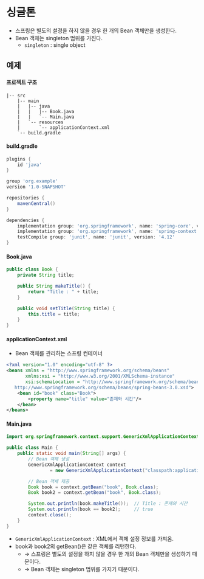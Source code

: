 # 싱글톤
- 스프링은 별도의 설정을 하지 않을 경우 한 개의 Bean 객체만을 생성한다.
- Bean 객체는 singleton 범위를 가진다.
   - `singleton` : single object
   
## 예제   
#### 프로젝트 구조
```text
|-- src
    |-- main
    |   |-- java
    |   |   |-- Book.java
    |   |   `-- Main.java
    |   `-- resources
    |       `-- applicationContext.xml
    `-- build.gradle
```

#### build.gradle
```groovy
plugins {
    id 'java'
}

group 'org.example'
version '1.0-SNAPSHOT'

repositories {
    mavenCentral()
}

dependencies {
	implementation group: 'org.springframework', name: 'spring-core', version: '5.2.7.RELEASE'
	implementation group: 'org.springframework', name: 'spring-context', version: '5.2.7.RELEASE'
	testCompile group: 'junit', name: 'junit', version: '4.12'
}
```

#### Book.java
```java
public class Book {
	private String title;

	public String makeTitle() {
		return "Title : " + title;
	}

	public void setTitle(String title) {
		this.title = title;
	}
}
```

#### applicationContext.xml
- Bean 객체를 관리하는 스프링 컨테이너
```xml
<?xml version="1.0" encoding="utf-8" ?>
<beans xmlns = "http://www.springframework.org/schema/beans"
       xmlns:xsi = "http://www.w3.org/2001/XMLSchema-instance"
       xsi:schemaLocation = "http://www.springframework.org/schema/beans
   http://www.springframework.org/schema/beans/spring-beans-3.0.xsd">
	<bean id="book" class="Book">
		<property name="title" value="존재와 시간"/>
	</bean>
</beans>
```

#### Main.java
```java
import org.springframework.context.support.GenericXmlApplicationContext;

public class Main {
	public static void main(String[] args) {
        // Bean 객체 생성
		GenericXmlApplicationContext context
				= new GenericXmlApplicationContext("classpath:applicationContext.xml");

        // Bean 객체 제공
		Book book = context.getBean("book", Book.class);
		Book book2 = context.getBean("book", Book.class);

		System.out.println(book.makeTitle());  // Title : 존재와 시간
		System.out.println(book == book2);     // true
		context.close();
	}
}
```

- `GenericXmlApplicationContext` : XML에서 객체 설정 정보를 가져옴.
- book과 book2의 getBean()은 같은 객체를 리턴한다.
   - → 스프링은 별도의 설정을 하지 않을 경우 한 개의 Bean 객체만을 생성하기 때문이다.
   - → Bean 객체는 singleton 범위를 가지기 때문이다.
